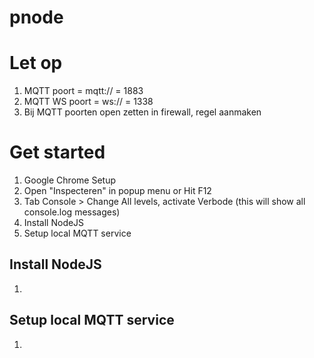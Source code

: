 # pnode

# Let op
1. MQTT poort = mqtt:// = 1883
1. MQTT WS poort = ws:// = 1338
1. Bij MQTT poorten open zetten in firewall, regel aanmaken

# Get started

1. Google Chrome Setup
  1. Open "Inspecteren" in popup menu or Hit F12
  1. Tab Console > Change All levels, activate Verbode (this will show all console.log messages)
1. Install NodeJS
1. Setup local MQTT service


## Install NodeJS
1. 


## Setup local MQTT service

1. 